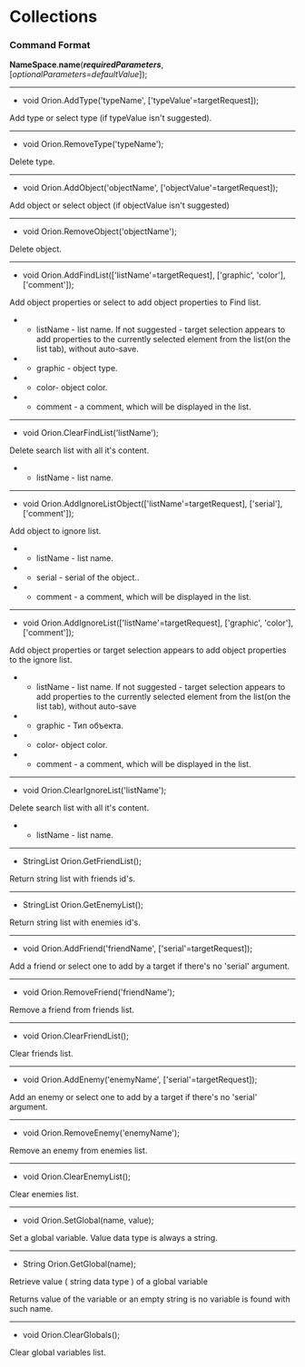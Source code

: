 # Collections

### Command Format

**NameSpace**.**name**(_**requiredParameters**_, [_optionalParameters=defaultValue_]);

***

- void Orion.AddType('typeName', ['typeValue'=targetRequest]);

Add type or select type (if typeValue isn't suggested).

***

- void Orion.RemoveType('typeName');

Delete type.

***

- void Orion.AddObject('objectName', ['objectValue'=targetRequest]);

Add object or select object (if objectValue isn't suggested)

***

- void Orion.RemoveObject('objectName');

Delete object.

***

- void Orion.AddFindList(['listName'=targetRequest], ['graphic', 'color'], ['comment']);

Add object properties or select to add object properties to Find list.

- - listName - list name. If not suggested - target selection appears to add properties to the currently selected element from the list(on the list tab), without auto-save.
- - graphic - object type.
- - color- object color.
- - comment - a comment, which will be displayed in the list.

***

- void Orion.ClearFindList('listName');

Delete search list with all it's content.

- - listName - list name.

***

- void Orion.AddIgnoreListObject(['listName'=targetRequest], ['serial'], ['comment']);

Add object to ignore list.

- - listName - list name.
- - serial - serial of the object..
- - comment - a comment, which will be displayed in the list.

***

- void Orion.AddIgnoreList(['listName'=targetRequest], ['graphic', 'color'], ['comment']);

Add object properties or target selection appears to add object properties to the ignore list.

- - listName - list name. If not suggested - target selection appears to add properties to the currently selected element from the list(on the list tab), without auto-save
- - graphic - Тип объекта.
- - color- object color.
- - comment - a comment, which will be displayed in the list.

***

- void Orion.ClearIgnoreList('listName');

Delete search list with all it's content.

- - listName - list name.

***

- StringList Orion.GetFriendList();

Return string list with friends id's.

***

- StringList Orion.GetEnemyList();

Return string list with enemies id's.

***

- void Orion.AddFriend('friendName', ['serial'=targetRequest]);

Add a friend or select one to add by a target if there's no 'serial' argument.

***

- void Orion.RemoveFriend('friendName');

Remove a friend from friends list.

***

- void Orion.ClearFriendList();

Clear friends list.
***

- void Orion.AddEnemy('enemyName', ['serial'=targetRequest]);

Add an enemy or select one to add by a target if there's no 'serial' argument.

***

- void Orion.RemoveEnemy('enemyName');

Remove an enemy from enemies list.

***

- void Orion.ClearEnemyList();

Clear enemies list.

***

- void Orion.SetGlobal(name, value);

Set a global variable. Value data type is always a string.

***

- String Orion.GetGlobal(name);

Retrieve value ( string data type ) of a global variable

Returns value of the variable or an empty string is no variable is found with such name.

***

- void Orion.ClearGlobals();

Clear global variables list.
